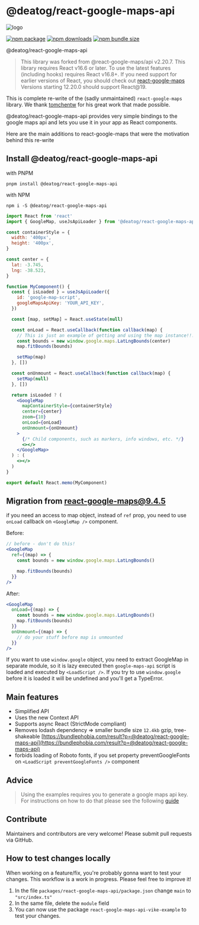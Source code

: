 # @deatog/react-google-maps-api

![logo](https://raw.githubusercontent.com/deAtog/react-google-maps/master/logo.png)

[![npm package](https://img.shields.io/npm/v/@deatog/react-google-maps-api)](https://www.npmjs.com/package/@deatog/react-google-maps-api)
[![npm downloads](https://img.shields.io/npm/dt/@deatog/react-google-maps-api)](https://www.npmjs.com/package/@deatog/react-google-maps-api)
[![npm bundle size](https://img.shields.io/bundlephobia/min/@deatog/react-google-maps-api)](https://www.npmjs.com/package/@deatog/react-google-maps-api)

@deatog/react-google-maps-api

> This library was forked from @react-google-maps/api v2.20.7.
> This library requires React v16.6 or later. To use the latest features (including hooks) requires React v16.8+. If you need support for earlier versions of React, you should check out [react-google-maps](https://github.com/tomchentw/react-google-maps)
> Versions starting 12.20.0 should support React@19.

This is complete re-write of the (sadly unmaintained) `react-google-maps` library. We thank [tomchentw](https://github.com/tomchentw/) for his great work that made possible.

@deatog/react-google-maps-api provides very simple bindings to the google maps api and lets you use it in your app as React components.

Here are the main additions to react-google-maps that were the motivation behind this re-write

## Install @deatog/react-google-maps-api

with PNPM

```shell
pnpm install @deatog/react-google-maps-api
```

with NPM

```shell
npm i -S @deatog/react-google-maps-api
```

```jsx
import React from 'react'
import { GoogleMap, useJsApiLoader } from '@deatog/react-google-maps-api'

const containerStyle = {
  width: '400px',
  height: '400px',
}

const center = {
  lat: -3.745,
  lng: -38.523,
}

function MyComponent() {
  const { isLoaded } = useJsApiLoader({
    id: 'google-map-script',
    googleMapsApiKey: 'YOUR_API_KEY',
  })

  const [map, setMap] = React.useState(null)

  const onLoad = React.useCallback(function callback(map) {
    // This is just an example of getting and using the map instance!!! don't just blindly copy!
    const bounds = new window.google.maps.LatLngBounds(center)
    map.fitBounds(bounds)

    setMap(map)
  }, [])

  const onUnmount = React.useCallback(function callback(map) {
    setMap(null)
  }, [])

  return isLoaded ? (
    <GoogleMap
      mapContainerStyle={containerStyle}
      center={center}
      zoom={10}
      onLoad={onLoad}
      onUnmount={onUnmount}
    >
      {/* Child components, such as markers, info windows, etc. */}
      <></>
    </GoogleMap>
  ) : (
    <></>
  )
}

export default React.memo(MyComponent)
```

## Migration from react-google-maps@9.4.5

if you need an access to map object, instead of `ref` prop, you need to use `onLoad` callback on `<GoogleMap />` component.

Before:

```jsx
// before - don't do this!
<GoogleMap
  ref={(map) => {
    const bounds = new window.google.maps.LatLngBounds()

    map.fitBounds(bounds)
  }}
/>
```

After:

```jsx
<GoogleMap
  onLoad={(map) => {
    const bounds = new window.google.maps.LatLngBounds()
    map.fitBounds(bounds)
  }}
  onUnmount={(map) => {
    // do your stuff before map is unmounted
  }}
/>
```

If you want to use `window.google` object, you need to extract GoogleMap in separate module, so it is lazy executed then `google-maps-api` script is loaded and executed by `<LoadScript />`. If you try to use `window.google` before it is loaded it will be undefined and you'll get a TypeError.

## Main features

- Simplified API
- Uses the new Context API
- Supports async React (StrictMode compliant)
- Removes lodash dependency =>
  smaller bundle size `12.4kb` gzip, tree-shakeable [https://bundlephobia.com/result?p=@deatog/react-google-maps-api](https://bundlephobia.com/result?p=@deatog/react-google-maps-api)
- forbids loading of Roboto fonts, if you set property preventGoogleFonts on `<LoadScript preventGoogleFonts />` component

## Advice

> Using the examples requires you to generate a google maps api key. For instructions on how to do that please see the following [guide](https://developers.google.com/maps/documentation/embed/get-api-key)

## Contribute

Maintainers and contributors are very welcome! Please submit pull requests via GitHub.

## How to test changes locally

When working on a feature/fix, you're probably gonna want to test your changes. This workflow is a work in progress. Please feel free to improve it!

1. In the file `packages/react-google-maps-api/package.json` change `main` to `"src/index.ts"`
2. In the same file, delete the `module` field
3. You can now use the package `react-google-maps-api-vike-example` to test your changes.
